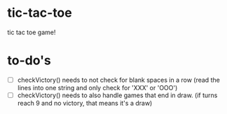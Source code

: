 # tic-tac-toe
tic tac toe game!

# to-do's

 - [ ] checkVictory() needs to not check for blank spaces in a row (read the lines into one string and only check for 'XXX' or 'OOO')
 - [ ] checkVictory() needs to also handle games that end in draw. (if turns reach 9 and no victory, that means it's a draw)
